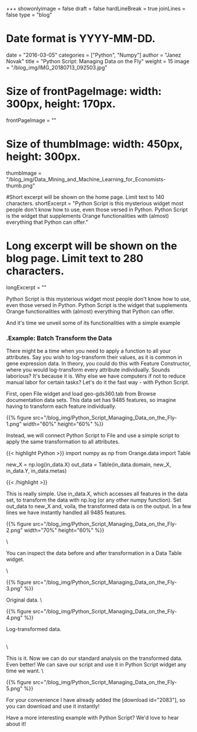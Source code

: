 +++
showonlyimage = false
draft = false
hardLineBreak = true 
joinLines = false
type = "blog"
# Date format is YYYY-MM-DD.
date = "2016-03-05"
categories = ["Python", "Numpy"]
author = "Janez Novak"
title = "Python Script: Managing Data on the Fly"
weight = 15 
image = "/blog_img/IMG_20180713_092503.jpg"

#  Size of frontPageImage:  width: 300px, height: 170px. 
frontPageImage = ""

#  Size of thumbImage:  width: 450px, height: 300px. 
thumbImage = "/blog_img/Data_Mining_and_Machine_Learning_for_Economists-thumb.png"

#Short excerpt will be shown on the home page. Limit text to 140 characters.
shortExcerpt = "Python Script is this mysterious widget most people don't know how to use, even those versed in Python. Python Script is the widget that supplements Orange functionalities with (almost) everything that Python can offer."

# Long excerpt will be shown on the blog page. Limit text to 280 characters.
longExcerpt = ""


Python Script is this mysterious widget most people don't know how to use, even those versed in Python. Python Script is the widget that supplements Orange functionalities with (almost) everything that Python can offer.
<!--more-->
And it's time we unveil some of its functionalities with a simple example

### .Example: Batch Transform the Data


There might be a time when you need to apply a function to all your attributes. Say you wish to log-transform their values, as it is common in gene expression data. In theory, you could do this with Feature Constructor, where you would log-transform every attribute individually. Sounds laborious? It's because it is. Why else we have computers if not to reduce manual labor for certain tasks? Let's do it the fast way - with Python Script.

First, open File widget and load geo-gds360.tab from Browse documentation data sets. This data set has 9485 features, so imagine having to transform each feature individually.


{{% figure src="/blog_img/Python_Script_Managing_Data_on_the_Fly-1.png"  width="60%" height="60%" %}}

Instead, we will connect Python Script to File and use a simple script to apply the same transformation to all attributes.

{{< highlight Python >}}
import numpy as np
from Orange.data import Table

new_X = np.log(in_data.X)
out_data = Table(in_data.domain, new_X, in_data.Y, in_data.metas)

{{< /highlight >}}

This is really simple. Use in_data.X, which accesses all features in the data set, to transform the data with np.log (or any other numpy function). Set out_data to new_X and, voila, the transformed data is on the output. In a few lines we have instantly handled all 9485 features.

{{% figure src="/blog_img/Python_Script_Managing_Data_on_the_Fly-2.png" width="70%" height="60%" %}}

\

You can inspect the data before and after transformation in a Data Table widget.

\


{{% figure src="/blog_img/Python_Script_Managing_Data_on_the_Fly-3.png"  %}}


Original data.
\

{{% figure src="/blog_img/Python_Script_Managing_Data_on_the_Fly-4.png"  %}}


Log-transformed data.

\
\


This is it. Now we can do our standard analysis on the transformed data. Even better! We can save our script and use it in Python Script widget any time we want.
\

{{% figure src="/blog_img/Python_Script_Managing_Data_on_the_Fly-5.png"  %}}


For your convenience I have already added the [download id="2083"], so you can download and use it instantly!

Have a more interesting example with Python Script? We'd love to hear about it!
